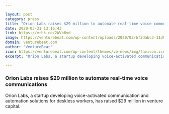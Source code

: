 ```yaml
---

layout: post
category: press
title: "Orion Labs raises $29 million to automate real-time voice communications"
date: 2020-03-31 13:16:43
link: https://vrhk.co/2WVb6vd
image: https://venturebeat.com/wp-content/uploads/2020/03/bf3dabc3-11d9-4c03-b550-d15fd4f2ee73-e1585339722225.png?w=1200&strip=all
domain: venturebeat.com
author: "VentureBeat"
icon: https://venturebeat.com/wp-content/themes/vb-news/img/favicon.ico
excerpt: "Orion Labs, a startup developing voice-activated communication and automation solutions for deskless workers, has raised $29 million in venture capital."

---
```


### Orion Labs raises $29 million to automate real-time voice communications

Orion Labs, a startup developing voice-activated communication and automation solutions for deskless workers, has raised $29 million in venture capital.